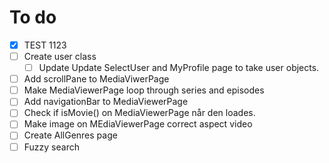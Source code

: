 # To do

- [x] TEST 1123
- [ ] Create user class 
  - [ ] Update Update SelectUser and MyProfile page to take user objects.
- [ ] Add scrollPane to MediaViwerPage
- [ ] Make MediaViewerPage loop through series and episodes
- [ ] Add navigationBar to MediaViewerPage
- [ ] Check if isMovie() on MediaViewerPage når den loades.
- [ ] Make image on MEdiaViewerPage correct aspect video
- [ ] Create AllGenres page
- [ ] Fuzzy search
